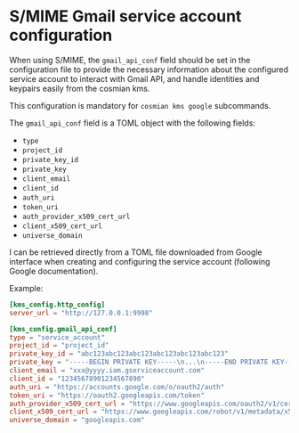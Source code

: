 # S/MIME Gmail service account configuration

When using S/MIME, the `gmail_api_conf` field should be set in the configuration file to provide
the necessary information about the configured service account to interact with Gmail API, and
handle
identities and keypairs easily from the cosmian kms.

This configuration is mandatory for `cosmian kms google` subcommands.

The `gmail_api_conf` field is a TOML object with the following fields:

- `type`
- `project_id`
- `private_key_id`
- `private_key`
- `client_email`
- `client_id`
- `auth_uri`
- `token_uri`
- `auth_provider_x509_cert_url`
- `client_x509_cert_url`
- `universe_domain`

I can be retrieved directly from a TOML file downloaded from Google interface when creating
and configuring the service account (following Google documentation).

Example:

```toml
[kms_config.http_config]
server_url = "http://127.0.0.1:9998"

[kms_config.gmail_api_conf]
type = "service_account"
project_id = "project_id"
private_key_id = "abc123abc123abc123abc123abc123abc123"
private_key = "-----BEGIN PRIVATE KEY-----\n...\n-----END PRIVATE KEY-----\n"
client_email = "xxx@yyyy.iam.gserviceaccount.com"
client_id = "12345678901234567890"
auth_uri = "https://accounts.google.com/o/oauth2/auth"
token_uri = "https://oauth2.googleapis.com/token"
auth_provider_x509_cert_url = "https://www.googleapis.com/oauth2/v1/certs"
client_x509_cert_url = "https://www.googleapis.com/robot/v1/metadata/x509/xxx%40yyyy.iam.gserviceaccount.com"
universe_domain = "googleapis.com"
```
